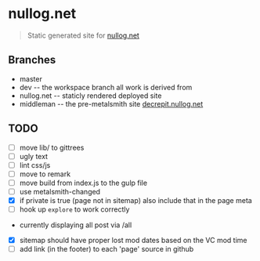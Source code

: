 # nullog.net

> Static generated site for [nullog.net]

## Branches
 - master
 - dev -- the workspace branch all work is derived from  
 - nullog.net -- staticly rendered deployed site
 - middleman  -- the pre-metalsmith site [decrepit.nullog.net]

## TODO
 - [ ] move lib/ to gittrees
 - [ ] ugly text
 - [ ] lint css/js
 - [ ] move to remark
 - [ ] move build from index.js to the gulp file
  - [ ] use metalsmith-changed
 - [x] if private is true (page not in sitemap) also include that in the page meta
 - [ ] hook up `explore` to work correctly
  - currently displaying all post via /all
 - [x] sitemap should have proper lost mod dates based on the VC mod time
 - [ ] add link (in the footer) to each 'page' source in github

 [nullog.net]: https://nullog.net
 [decrepit.nullog.net]: http://decrepit.nullog.net
